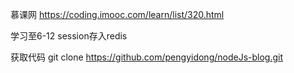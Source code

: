 慕课网
https://coding.imooc.com/learn/list/320.html

学习至6-12
session存入redis

获取代码
git clone https://github.com/pengyidong/nodeJs-blog.git
